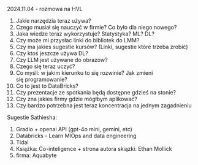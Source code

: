 
2024.11.04 - rozmowa na HVL

1. Jakie narzędzia teraz używa?    
2. Czego musiał się nauczyć w firmie? Co było dla niego nowego?
3. Jaka wiedze teraz wykorzystuje? Statystyka? ML? DL?
4. Czy może mi przysłac linki do bibliotek do LMM?
5. Czy ma jakies sugestie kursów? (Linki, sugestie które trzeba zrobić)
9. Czy ktoś jeszcze używa DL?   
10. Czy LLM jest używane do obrazów?
11. Czego się teraz uczyć?   
13. Co myśli: w jakim kierunku to się rozwinie? Jak zmieni się programowanie?
15. Co to jest to DataBricks?   
16. Czy prezentacje ze spotkania będą dostępne gdzieś na stonie?
17. Czy zna jakies firmy gdzie mógłbym aplikować?   
19. Czy bardzo potrzebna jest teraz koncentracja na jednym zagadnieniu

Sugestie Sathiesha:
    
1. Gradio + openai API (gpt-4o mini, gemini, etc)
2. Databricks - Learn MlOps and data engineering
3. Tidal
4. Książka: Co-inteligence + strona autora skiązki: Ethan Mollick
5. firma: Aquabyte